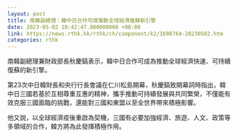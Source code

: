 ```yaml
---
layout: post
title: 南韓副總理：韓中日合作可成推動全球經濟復蘇新引擎
date: 2023-05-02 10:42:47.000000000 +08:00
link: https://news.rthk.hk/rthk/ch/component/k2/1698764-20230502.htm
categories: rthk
---
```


南韓副總理兼財政部長秋慶鎬表示，韓中日合作可成為推動全球經濟快速、可持續復蘇的新引擎。

第23次中日韓財長和央行行長會議在仁川松島開幕，秋慶鎬致開幕詞時指出，韓中日三國若基於互相尊重互惠的精神，攜手推動可持續發展與共同繁榮，不僅能有效克服三國面臨的挑戰，還能對三國和東盟以至全世界帶來積極影響。

他又說，以全球經濟疫後重啟為契機，三國有必要加強經濟、旅遊、人文、政策等多領域的合作，韓方將為此發揮積極作用。
